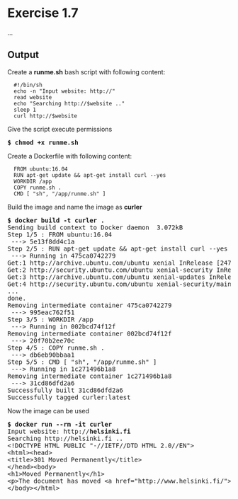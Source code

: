 # Exercise 1.7

...


## Output

Create a **runme.sh** bash script with following content:
```
  #!/bin/sh  
  echo -n "Input website: http://"  
  read website  
  echo "Searching http://$website .."  
  sleep 1  
  curl http://$website  
```

Give the script execute permissions
<pre>
<b>$ chmod +x runme.sh</b>
</pre>

Create a Dockerfile with following content:
```
  FROM ubuntu:16.04
  RUN apt-get update && apt-get install curl --yes
  WORKDIR /app
  COPY runme.sh .
  CMD [ "sh", "/app/runme.sh" ]
```

Build the image and name the image as **curler**
<pre>
<b>$ docker build -t curler .</b>
Sending build context to Docker daemon  3.072kB
Step 1/5 : FROM ubuntu:16.04
 ---> 5e13f8dd4c1a
Step 2/5 : RUN apt-get update && apt-get install curl --yes
 ---> Running in 475ca0742279
Get:1 http://archive.ubuntu.com/ubuntu xenial InRelease [247 kB]
Get:2 http://security.ubuntu.com/ubuntu xenial-security InRelease [109 kB]
Get:3 http://archive.ubuntu.com/ubuntu xenial-updates InRelease [109 kB]
Get:4 http://security.ubuntu.com/ubuntu xenial-security/main amd64 Packages [936 kB]
...
done.
Removing intermediate container 475ca0742279
 ---> 995eac762f51
Step 3/5 : WORKDIR /app
 ---> Running in 002bcd74f12f
Removing intermediate container 002bcd74f12f
 ---> 20f70b2ee70c
Step 4/5 : COPY runme.sh .
 ---> db6eb90bbaa1
Step 5/5 : CMD [ "sh", "/app/runme.sh" ]
 ---> Running in 1c271496b1a8
Removing intermediate container 1c271496b1a8
 ---> 31cd86dfd2a6
Successfully built 31cd86dfd2a6
Successfully tagged curler:latest
</pre>

Now the image can be used
<pre>
<b>$ docker run --rm -it curler</b>
Input website: http://<b>helsinki.fi</b>
Searching http://helsinki.fi ..
&lt;!DOCTYPE HTML PUBLIC "-//IETF//DTD HTML 2.0//EN"&gt;
&lt;html&gt;&lt;head&gt;
&lt;title&gt;301 Moved Permanently&lt;/title&gt;
&lt;/head&gt;&lt;body&gt;
&lt;h1&gt;Moved Permanently&lt;/h1&gt;
&lt;p&gt;The document has moved &lt;a href="http://www.helsinki.fi/"&gt;here&lt;/a&gt;.&lt;/p&gt;
&lt;/body&gt;&lt;/html&gt;
</pre>
